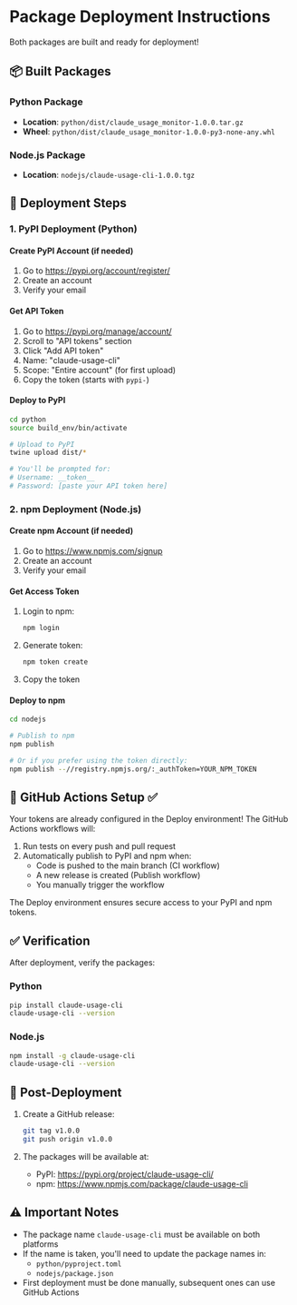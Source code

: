 # Package Deployment Instructions

Both packages are built and ready for deployment!

## 📦 Built Packages

### Python Package
- **Location**: `python/dist/claude_usage_monitor-1.0.0.tar.gz`
- **Wheel**: `python/dist/claude_usage_monitor-1.0.0-py3-none-any.whl`

### Node.js Package  
- **Location**: `nodejs/claude-usage-cli-1.0.0.tgz`

## 🚀 Deployment Steps

### 1. PyPI Deployment (Python)

#### Create PyPI Account (if needed)
1. Go to https://pypi.org/account/register/
2. Create an account
3. Verify your email

#### Get API Token
1. Go to https://pypi.org/manage/account/
2. Scroll to "API tokens" section
3. Click "Add API token"
4. Name: "claude-usage-cli"
5. Scope: "Entire account" (for first upload)
6. Copy the token (starts with `pypi-`)

#### Deploy to PyPI
```bash
cd python
source build_env/bin/activate

# Upload to PyPI
twine upload dist/*

# You'll be prompted for:
# Username: __token__
# Password: [paste your API token here]
```

### 2. npm Deployment (Node.js)

#### Create npm Account (if needed)
1. Go to https://www.npmjs.com/signup
2. Create an account
3. Verify your email

#### Get Access Token
1. Login to npm:
   ```bash
   npm login
   ```
2. Generate token:
   ```bash
   npm token create
   ```
3. Copy the token

#### Deploy to npm
```bash
cd nodejs

# Publish to npm
npm publish

# Or if you prefer using the token directly:
npm publish --//registry.npmjs.org/:_authToken=YOUR_NPM_TOKEN
```

## 🔐 GitHub Actions Setup ✅

Your tokens are already configured in the Deploy environment! The GitHub Actions workflows will:

1. Run tests on every push and pull request
2. Automatically publish to PyPI and npm when:
   - Code is pushed to the main branch (CI workflow)
   - A new release is created (Publish workflow)
   - You manually trigger the workflow

The Deploy environment ensures secure access to your PyPI and npm tokens.

## ✅ Verification

After deployment, verify the packages:

### Python
```bash
pip install claude-usage-cli
claude-usage-cli --version
```

### Node.js
```bash
npm install -g claude-usage-cli
claude-usage-cli --version
```

## 📝 Post-Deployment

1. Create a GitHub release:
   ```bash
   git tag v1.0.0
   git push origin v1.0.0
   ```

2. The packages will be available at:
   - PyPI: https://pypi.org/project/claude-usage-cli/
   - npm: https://www.npmjs.com/package/claude-usage-cli

## ⚠️ Important Notes

- The package name `claude-usage-cli` must be available on both platforms
- If the name is taken, you'll need to update the package names in:
  - `python/pyproject.toml`
  - `nodejs/package.json`
- First deployment must be done manually, subsequent ones can use GitHub Actions